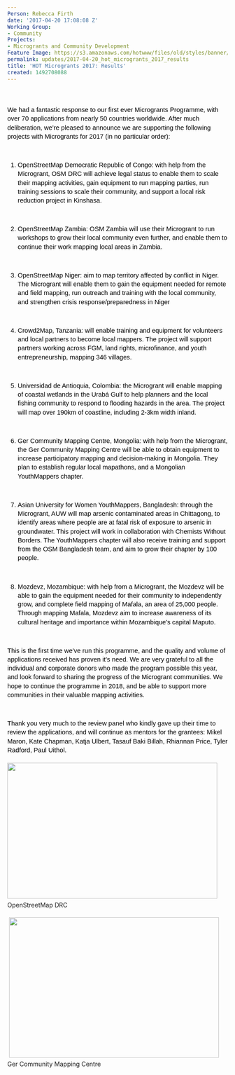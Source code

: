```yaml
---
Person: Rebecca Firth
date: '2017-04-20 17:08:08 Z'
Working Group:
- Community
Projects:
- Microgrants and Community Development
Feature Image: https://s3.amazonaws.com/hotwww/files/old/styles/banner/public/BM2017+034_109_colour_blog.jpg
permalink: updates/2017-04-20_hot_microgrants_2017_results
title: 'HOT Microgrants 2017: Results'
created: 1492708088
---
```

<p style="line-height: 1.38; margin-top: 0pt; margin-bottom: 0pt;" dir="ltr">&nbsp;</p><p style="line-height: 1.38; margin-top: 0pt; margin-bottom: 0pt;" dir="ltr">&nbsp;</p><p style="line-height: 1.38; margin-top: 0pt; margin-bottom: 0pt;" dir="ltr"><span style="font-size: 11pt; font-family: Arial; color: #000000; background-color: transparent; font-weight: 400; font-style: normal; font-variant: normal; text-decoration: none; vertical-align: baseline; white-space: pre-wrap;">We had a fantastic response to our first ever Microgrants Programme, with over 70 applications from nearly 50 countries worldwide. After much deliberation, we’re pleased to announce we are supporting the following projects with Microgrants for 2017 (in no particular order):</span></p><p><strong id="docs-internal-guid-e828fe7f-8c54-4e3e-d8ed-6566829a9160" style="font-weight: normal;">&nbsp;</strong></p><ol style="margin-top: 0pt; margin-bottom: 0pt;"><li style="list-style-type: decimal; font-size: 11pt; font-family: Arial; color: #000000; background-color: transparent; font-weight: 400; font-style: normal; font-variant: normal; text-decoration: none; vertical-align: baseline;" dir="ltr"><p style="line-height: 1.38; margin-top: 0pt; margin-bottom: 0pt;" dir="ltr"><span style="font-size: 11pt; font-family: Arial; color: #000000; background-color: transparent; font-weight: 400; font-style: normal; font-variant: normal; text-decoration: none; vertical-align: baseline; white-space: pre-wrap;">OpenStreetMap Democratic Republic of Congo: with help from the Microgrant, OSM DRC will achieve legal status to enable them to scale their mapping activities, gain equipment to run mapping parties, run training sessions to scale their community, and support a local risk reduction project in Kinshasa.</span></p></li></ol><p><strong style="font-weight: normal;">&nbsp;</strong></p><ol style="margin-top: 0pt; margin-bottom: 0pt;" start="2"><li style="list-style-type: decimal; font-size: 11pt; font-family: Arial; color: #000000; background-color: transparent; font-weight: 400; font-style: normal; font-variant: normal; text-decoration: none; vertical-align: baseline;" dir="ltr"><p style="line-height: 1.38; margin-top: 0pt; margin-bottom: 0pt;" dir="ltr"><span style="font-size: 11pt; font-family: Arial; color: #000000; background-color: transparent; font-weight: 400; font-style: normal; font-variant: normal; text-decoration: none; vertical-align: baseline; white-space: pre-wrap;">OpenStreetMap Zambia: OSM Zambia will use their Microgrant to run workshops to grow their local community even further, and enable them to continue their work mapping local areas in Zambia.</span></p></li></ol><p><strong style="font-weight: normal;">&nbsp;</strong></p><ol style="margin-top: 0pt; margin-bottom: 0pt;" start="3"><li style="list-style-type: decimal; font-size: 11pt; font-family: Arial; color: #000000; background-color: transparent; font-weight: 400; font-style: normal; font-variant: normal; text-decoration: none; vertical-align: baseline;" dir="ltr"><p style="line-height: 1.38; margin-top: 0pt; margin-bottom: 0pt;" dir="ltr"><span style="font-size: 11pt; font-family: Arial; color: #000000; background-color: transparent; font-weight: 400; font-style: normal; font-variant: normal; text-decoration: none; vertical-align: baseline; white-space: pre-wrap;">OpenStreetMap Niger: aim to map territory affected by conflict in Niger. The Microgrant will enable them to gain the equipment needed for remote and field mapping, run outreach and training with the local community, and strengthen crisis response/preparedness in Niger</span></p></li></ol><p><strong style="font-weight: normal;">&nbsp;</strong></p><ol style="margin-top: 0pt; margin-bottom: 0pt;" start="4"><li style="list-style-type: decimal; font-size: 11pt; font-family: Arial; color: #000000; background-color: transparent; font-weight: 400; font-style: normal; font-variant: normal; text-decoration: none; vertical-align: baseline;" dir="ltr"><p style="line-height: 1.38; margin-top: 0pt; margin-bottom: 0pt;" dir="ltr"><span style="font-size: 11pt; font-family: Arial; color: #000000; background-color: transparent; font-weight: 400; font-style: normal; font-variant: normal; text-decoration: none; vertical-align: baseline; white-space: pre-wrap;">Crowd2Map, Tanzania: will enable training and equipment for volunteers and local partners to become local mappers. The project will support partners working across FGM, land rights, microfinance, and youth entrepreneurship, mapping 346 villages.</span></p></li></ol><p><strong style="font-weight: normal;">&nbsp;</strong></p><ol style="margin-top: 0pt; margin-bottom: 0pt;" start="5"><li style="list-style-type: decimal; font-size: 11pt; font-family: Arial; color: #000000; background-color: transparent; font-weight: 400; font-style: normal; font-variant: normal; text-decoration: none; vertical-align: baseline;" dir="ltr"><p style="line-height: 1.38; margin-top: 0pt; margin-bottom: 0pt;" dir="ltr"><span style="font-size: 11pt; font-family: Arial; color: #000000; background-color: transparent; font-weight: 400; font-style: normal; font-variant: normal; text-decoration: none; vertical-align: baseline; white-space: pre-wrap;">Universidad de Antioquia, Colombia: the Microgrant will enable mapping of coastal wetlands in the Urabá Gulf to help planners and the local fishing community to respond to flooding hazards in the area. The project will map over 190km of coastline, including 2-3km width inland.</span></p></li></ol><p><strong style="font-weight: normal;">&nbsp;</strong></p><ol style="margin-top: 0pt; margin-bottom: 0pt;" start="6"><li style="list-style-type: decimal; font-size: 11pt; font-family: Arial; color: #000000; background-color: transparent; font-weight: 400; font-style: normal; font-variant: normal; text-decoration: none; vertical-align: baseline;" dir="ltr"><p style="line-height: 1.38; margin-top: 0pt; margin-bottom: 0pt;" dir="ltr"><span style="font-size: 11pt; font-family: Arial; color: #000000; background-color: transparent; font-weight: 400; font-style: normal; font-variant: normal; text-decoration: none; vertical-align: baseline; white-space: pre-wrap;">Ger Community Mapping Centre, Mongolia: with help from the Microgrant, the Ger Community Mapping Centre will be able to obtain equipment to increase participatory mapping and decision-making in Mongolia. They plan to establish regular local mapathons, and a Mongolian YouthMappers chapter.</span></p></li></ol><p><strong style="font-weight: normal;">&nbsp;</strong></p><ol style="margin-top: 0pt; margin-bottom: 0pt;" start="7"><li style="list-style-type: decimal; font-size: 11pt; font-family: Arial; color: #000000; background-color: transparent; font-weight: 400; font-style: normal; font-variant: normal; text-decoration: none; vertical-align: baseline;" dir="ltr"><p style="line-height: 1.38; margin-top: 0pt; margin-bottom: 0pt;" dir="ltr"><span style="font-size: 11pt; font-family: Arial; color: #000000; background-color: transparent; font-weight: 400; font-style: normal; font-variant: normal; text-decoration: none; vertical-align: baseline; white-space: pre-wrap;">Asian University for Women YouthMappers, Bangladesh: through the Microgrant, AUW will map arsenic contaminated areas in Chittagong, to identify areas where people are at fatal risk of exposure to arsenic in groundwater. This project will work in collaboration with Chemists Without Borders. The YouthMappers chapter will also receive training and support from the OSM Bangladesh team, and aim to grow their chapter by 100 people.</span></p></li></ol><p><strong style="font-weight: normal;">&nbsp;</strong></p><ol style="margin-top: 0pt; margin-bottom: 0pt;" start="8"><li style="list-style-type: decimal; font-size: 11pt; font-family: Arial; color: #000000; background-color: transparent; font-weight: 400; font-style: normal; font-variant: normal; text-decoration: none; vertical-align: baseline;" dir="ltr"><p style="line-height: 1.38; margin-top: 0pt; margin-bottom: 0pt;" dir="ltr"><span style="font-size: 11pt; font-family: Arial; color: #000000; background-color: transparent; font-weight: 400; font-style: normal; font-variant: normal; text-decoration: none; vertical-align: baseline; white-space: pre-wrap;">Mozdevz, Mozambique: with help from a Microgrant, the Mozdevz will be able to gain the equipment needed for their community to independently grow, and complete field mapping of Mafala, an area of 25,000 people. Through mapping Mafala, Mozdevz aim to increase awareness of its cultural heritage and importance within Mozambique’s capital Maputo.</span></p></li></ol><p><strong style="font-weight: normal;">&nbsp;</strong></p><p style="line-height: 1.38; margin-top: 0pt; margin-bottom: 0pt;" dir="ltr"><span style="font-size: 11pt; font-family: Arial; color: #000000; background-color: transparent; font-weight: 400; font-style: normal; font-variant: normal; text-decoration: none; vertical-align: baseline; white-space: pre-wrap;">This is the first time we’ve run this programme, and the quality and volume of applications received has proven it’s need. We are very grateful to all the individual and corporate donors who made the program possible this year, and look forward to sharing the progress of the Microgrant communities. We hope to continue the programme in 2018, and be able to support more communities in their valuable mapping activities. </span></p><p><span style="font-weight: normal;">&nbsp;</span></p><p style="line-height: 1.38; margin-top: 0pt; margin-bottom: 0pt;" dir="ltr"><span style="font-size: 11pt; font-family: Arial; color: #000000; background-color: transparent; font-weight: 400; font-style: normal; font-variant: normal; text-decoration: none; vertical-align: baseline; white-space: pre-wrap;">Thank you very much to the review panel who kindly gave up their time to review the applications, and will continue as mentors for the grantees: Mikel Maron, Kate Chapman, Katja Ulbert, Tasauf Baki Billah, Rhiannan Price, Tyler Radford, Paul Uithol.</span></p><p style="line-height: 1.38; margin-top: 0pt; margin-bottom: 0pt;" dir="ltr">&nbsp;</p><p style="line-height: 1.38; margin-top: 0pt; margin-bottom: 0pt;" dir="ltr"><img class="image-large" src="https://s3.amazonaws.com/hotwww/files/old/styles/large/public/Screen%20Shot%202017-05-09%20at%2017.37.42.png?itok=UUgHjchn" alt="" width="480" height="310">&nbsp;</p><p style="line-height: 1.38; margin-top: 0pt; margin-bottom: 0pt;" dir="ltr">OpenStreetMap DRC</p><p style="line-height: 1.38; margin-top: 0pt; margin-bottom: 0pt;" dir="ltr">&nbsp;</p><p style="line-height: 1.38; margin-top: 0pt; margin-bottom: 0pt;" dir="ltr">&nbsp;<img class="image-large" src="https://s3.amazonaws.com/hotwww/files/old/styles/large/public/BM2017%20034_109_colour_blog.jpg?itok=s3OQ31Kc" alt="" width="480" height="320"></p><p style="line-height: 1.38; margin-top: 0pt; margin-bottom: 0pt;" dir="ltr">Ger Community Mapping Centre</p><p style="line-height: 1.38; margin-top: 0pt; margin-bottom: 0pt;" dir="ltr">&nbsp;</p>
